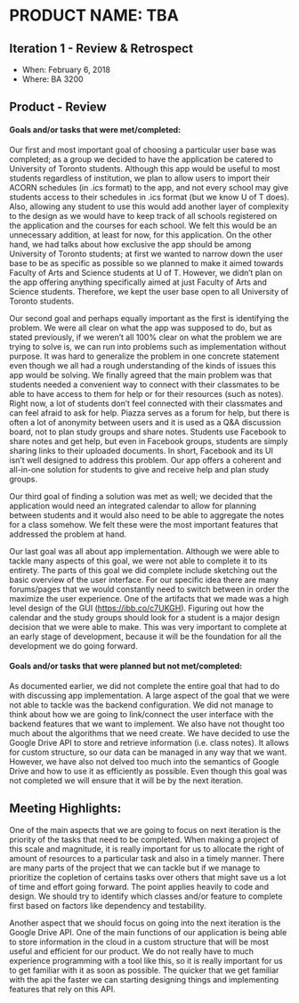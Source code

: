 # PRODUCT NAME: TBA

## Iteration 1 - Review & Retrospect

 * When: February 6, 2018
 * Where: BA 3200

## Product - Review

#### Goals and/or tasks that were met/completed:

Our first and most important goal of choosing a particular user base was completed; as a group we decided to have the application be catered to University of Toronto students. Although this app would be useful to most students regardless of institution, we plan to allow users to import their ACORN schedules (in .ics format) to the app, and not every school may give students access to their schedules in .ics format (but we know U of T does). Also, allowing any student to use this would add another layer of complexity to the design as we would have to keep track of all schools registered on the application and the courses for each school. We felt this would be an unnecessary addition, at least for now, for this application. On the other hand, we had talks about how exclusive the app should be among University of Toronto students; at first we wanted to narrow down the user base to be as specific as possible so we planned to make it aimed towards Faculty of Arts and Science students at U of T. However, we didn’t plan on the app offering anything specifically aimed at just Faculty of Arts and Science students. Therefore, we kept the user base open to all University of Toronto students.

Our second goal and perhaps equally important as the first is identifying the problem. We were all clear on what the app was supposed to do, but as stated previously, if we weren’t all 100% clear on what the problem we are trying to solve is, we can run into problems such as implementation without purpose. It was hard to generalize the problem in one concrete statement even though we all had a rough understanding of the kinds of issues this app would be solving. We finally agreed that the main problem was that students needed a convenient way to connect with their classmates to be able to have access to them for help or for their resources (such as notes). Right now, a lot of students don’t feel connected with their classmates and can feel afraid to ask for help. Piazza serves as a forum for help, but there is often a lot of anonymity between users and it is used as a Q&A discussion board, not to plan study groups and share notes. Students use Facebook to share notes and get help, but even in Facebook groups, students are simply sharing links to their uploaded documents. In short, Facebook and its UI isn’t well designed to address this problem. Our app offers a coherent and all-in-one solution for students to give and receive help and plan study groups.

Our third goal of finding a solution was met as well; we decided that the application would need an integrated calendar to allow for planning between students and it would also need to be able to aggregate the notes for a class somehow. We felt these were the most important features that addressed the problem at hand.

Our last goal was all about app implementation. Although we were able to tackle many aspects of this goal, we were not able to complete it to its entirety. The parts of this goal we did complete include sketching out the basic overview of the user interface. For our specific idea there are many forums/pages that we would constantly need to switch between in order the maximize the user experience. One of the artifacts that we made was a high level design of the GUI (https://ibb.co/c7UKGH). Figuring out how the calendar and the study groups should look for a student is a major design decision that we were able to make. This was very important to complete at an early stage of development, because it will be the foundation for all the development we do going forward.

#### Goals and/or tasks that were planned but not met/completed:

As documented earlier, we did not complete the entire goal that had to do with discussing app implementation. A large aspect of the goal that we were not able to tackle was the backend configuration. We did not manage to think about how we are going to link/connect the user interface with the backend features that we want to implement. We also have not thought too much about the algorithms that we need create. We have decided to use the Google Drive API to store and retrieve information (i.e. class notes). It allows for custom structure, so our data can be managed in any way that we want. However, we have also not delved too much into the semantics of Google Drive and how to use it as efficiently as possible. Even though this goal was not completed we will ensure that it will be by the next iteration.

## Meeting Highlights:

One of the main aspects that we are going to focus on next iteration is the priority of the tasks that need to be completed. When making a project of this scale and magnitude, it is really important for us to allocate the right of amount of resources to a particular task and also in a timely manner. There are many parts of the project that we can tackle but if we manage to prioritize the copletion of certains tasks over others that might save us a lot of time and effort going forward. The point applies heavily to code and design. We should try to identify which classes and/or feature to complete first based on factors like dependency and testability.

Another aspect that we should focus on going into the next iteration is the Google Drive API. One of the main functions of our application is being able to store information in the cloud in a custom structure that will be most useful and efficient for our product. We do not really have to much experience programming with a tool like this, so it is really important for us to get familiar with it as soon as possible. The quicker that we get familiar with the api the faster we can starting designing things and implementing features that rely on this API.

